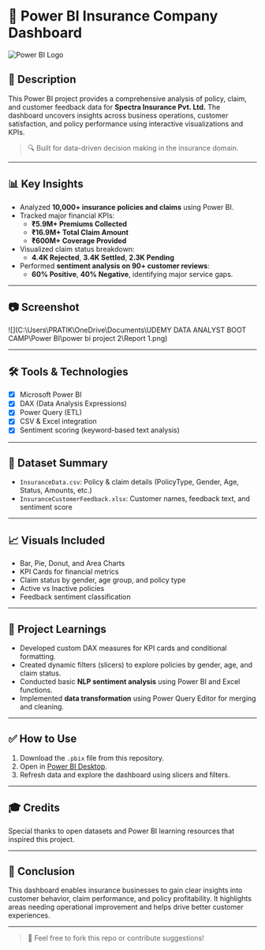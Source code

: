 # 🧾 Power BI Insurance Company Dashboard

![Power BI Logo](https://img.shields.io/badge/Power%20BI-Dashboard-F2C811?style=for-the-badge&logo=powerbi&logoColor=black)

## 📌 Description

This Power BI project provides a comprehensive analysis of policy, claim, and customer feedback data for **Spectra Insurance Pvt. Ltd.** The dashboard uncovers insights across business operations, customer satisfaction, and policy performance using interactive visualizations and KPIs.

> 🔍 Built for data-driven decision making in the insurance domain.

---

## 📊 Key Insights

- Analyzed **10,000+ insurance policies and claims** using Power BI.  
- Tracked major financial KPIs:  
  - **₹5.9M+ Premiums Collected**  
  - **₹16.9M+ Total Claim Amount**  
  - **₹600M+ Coverage Provided**
- Visualized claim status breakdown:  
  - **4.4K Rejected**, **3.4K Settled**, **2.3K Pending**  
- Performed **sentiment analysis on 90+ customer reviews**:  
  - **60% Positive**, **40% Negative**, identifying major service gaps.

---

## 📷 Screenshot

![](C:\Users\PRATIK\OneDrive\Documents\UDEMY DATA ANALYST BOOT CAMP\Power BI\power bi project 2\Report 1.png)

---

## 🛠 Tools & Technologies

- [x] Microsoft Power BI  
- [x] DAX (Data Analysis Expressions)  
- [x] Power Query (ETL)  
- [x] CSV & Excel integration  
- [x] Sentiment scoring (keyword-based text analysis)

---

## 📁 Dataset Summary

- `InsuranceData.csv`: Policy & claim details (PolicyType, Gender, Age, Status, Amounts, etc.)
- `InsuranceCustomerFeedback.xlsx`: Customer names, feedback text, and sentiment score

---

## 📈 Visuals Included

- Bar, Pie, Donut, and Area Charts  
- KPI Cards for financial metrics  
- Claim status by gender, age group, and policy type  
- Active vs Inactive policies  
- Feedback sentiment classification

---

## 🧠 Project Learnings

- Developed custom DAX measures for KPI cards and conditional formatting.  
- Created dynamic filters (slicers) to explore policies by gender, age, and claim status.  
- Conducted basic **NLP sentiment analysis** using Power BI and Excel functions.  
- Implemented **data transformation** using Power Query Editor for merging and cleaning.

---

## ✅ How to Use

1. Download the `.pbix` file from this repository.  
2. Open in [Power BI Desktop](https://powerbi.microsoft.com/en-us/downloads/).  
3. Refresh data and explore the dashboard using slicers and filters.

---

## 🎓 Credits

Special thanks to open datasets and Power BI learning resources that inspired this project.

---

## 🏁 Conclusion

This dashboard enables insurance businesses to gain clear insights into customer behavior, claim performance, and policy profitability. It highlights areas needing operational improvement and helps drive better customer experiences.

---

> 💬 Feel free to fork this repo or contribute suggestions!

